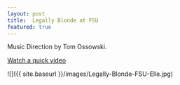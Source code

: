 ```yaml
---
layout: post
title:  Legally Blonde at FSU
featured: true
---
```


Music Direction by Tom Ossowski.

[Watch a quick video](/media/legally-blonde-fsu.mp4)

![]({{ site.baseurl }}/images/Legally-Blonde-FSU-Elle.jpg)
